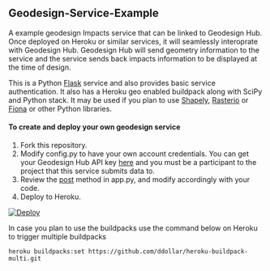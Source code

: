 ## Geodesign-Service-Example
A example geodesign Impacts service that can be linked to Geodesign Hub. Once deployed on Heroku or similar services, it will seamlessly interoprate with Geodesign Hub. Geodesign Hub will send geometry information to the service and the service sends back impacts information to be displayed at the time of design. 

This is a Python [Flask](http://flask.pocoo.org/) service and also provides basic service authentication. It also has a Heroku geo enabled buildpack along with SciPy and Python stack. It may be used if you plan to use [Shapely](https://pypi.python.org/pypi/Shapely), [Rasterio](https://pypi.python.org/pypi/rasterio) or [Fiona](https://pypi.python.org/pypi/Fiona/) or other Python libraries.  

#### To create and deploy your own geodesign service
1. Fork this repository.
2. Modify config.py to have your own account credentials. You can get your Geodesign Hub API key [here](https://www.geodesignhub.com/api/token/) and you must be a participant to the project that this service submits data to.
3. Review the [post](https://github.com/geodesignhub/Geodesign-Service-Example/blob/master/app.py#L69) method in app.py, and modify accordingly with your code. 
4. Deploy to Heroku.

[![Deploy](https://www.herokucdn.com/deploy/button.svg)](https://heroku.com/deploy)


In case you plan to use the buildpacks use the command below on Heroku to trigger multiple buildpacks
```
heroku buildpacks:set https://github.com/ddollar/heroku-buildpack-multi.git
```
